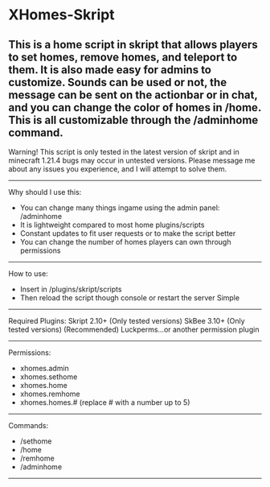 # XHomes-Skript
This is a home script in skript that allows players to set homes, remove homes, and teleport to them. It is also made easy for admins to customize. Sounds can be used or not, the message can be sent on the actionbar or in chat, and you can change the color of homes in /home. This is all customizable through the /adminhome command.
-----------------------------------------------------------------------------------------------------------------

Warning! This script is only tested in the latest version of skript and in minecraft 1.21.4 bugs may occur in untested versions. Please message me about any issues you experience, and I will attempt to solve them.

-----------------------------------------------------------------------------------------------------------------

Why should I use this:
- You can change many things ingame using the admin panel: /adminhome
- It is lightweight compared to most home plugins/scripts
- Constant updates to fit user requests or to make the script better
- You can change the number of homes players can own through permissions
-----------------------------------------------------------------------------------------------------------------

How to use:
- Insert in /plugins/skript/scripts
- Then reload the script though console or restart the server
Simple

-----------------------------------------------------------------------------------------------------------------

Required Plugins:
Skript 2.10+ (Only tested versions)
SkBee 3.10+ (Only tested versions)
(Recommended) Luckperms...or another permission plugin

-----------------------------------------------------------------------------------------------------------------

Permissions:
- xhomes.admin
- xhomes.sethome
- xhomes.home
- xhomes.remhome
- xhomes.homes.# (replace # with a number up to 5)
-----------------------------------------------------------------------------------------------------------------

Commands:
- /sethome
- /home
- /remhome
- /adminhome
-----------------------------------------------------------------------------------------------------------------
